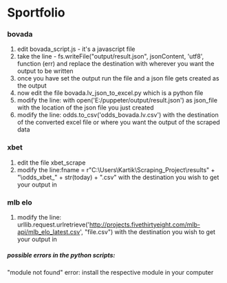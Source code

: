 # Sportfolio

### bovada

1. edit bovada_script.js - it's a javascript file
2. take the line - fs.writeFile("output/result.json", jsonContent, 'utf8', function (err) and replace the destination with wherever you want the output to be written
3. once you have set the output run the file and a json file gets created as the output
4. now edit the file bovada.lv_json_to_excel.py which is a python file
5. modify the line: with open('E:/puppeter/output/result.json') as json_file
with the location of the json file you just created
6. modify the  line: odds.to_csv('odds_bovada.lv.csv')
with the destination of the converted excel file or where you want the output of the scraped data

### xbet

1. edit the file xbet_scrape
2. modify the line:fname = r"C:\Users\Kartik\Scraping_Project\results" + "\odds_xbet_" + str(today) + ".csv"
with the destination you wish to get your output in

###
###

### mlb elo

1. modify the line: urllib.request.urlretrieve('http://projects.fivethirtyeight.com/mlb-api/mlb_elo_latest.csv', "file.csv")
with the destination you wish to get your output in



##### possible errors in the python scripts:

"module not found" error: install the respective module in your computer

